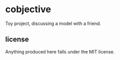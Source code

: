 
# cobjective

Toy project, discussing a model with a friend.

## license

Anything produced here falls under the MIT license.

